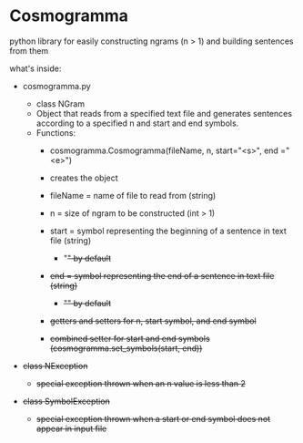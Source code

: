 Cosmogramma
========

python library for easily constructing ngrams (n > 1) and building sentences from them

what's inside:
  * cosmogramma.py
    * class NGram
    * Object that reads from a specified text file and generates sentences according to a specified n and start and end symbols.
    * Functions:
      *  cosmogramma.Cosmogramma(fileName, n, start="&lt;s&gt;", end ="&lt;e&gt;")
        * creates the object
        * fileName = name of file to read from (string)
        * n = size of ngram to be constructed (int > 1)
        * start = symbol representing the beginning of a sentence in text file (string)
          * "<s>" by default
        * end = symbol representing the end of a sentence in text file (string)
          * "<e>" by default
          
      * getters and setters for n, start symbol, and end symbol
      * combined setter for start and end symbols (cosmogramma.set_symbols(start, end))

  * class NException
    * special exception thrown when an n value is less than 2
  
  * class SymbolException
    * special exception thrown when a start or end symbol does not appear in input file 
